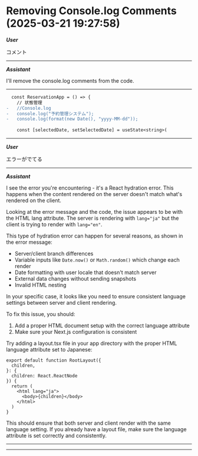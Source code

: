 <!-- Generated by SpecStory -->

# Removing Console.log Comments (2025-03-21 19:27:58)

_**User**_

コメント

---

_**Assistant**_

I'll remove the console.log comments from the code.

---

```diff
  const ReservationApp = () => {
    // 状態管理
-   //Console.log
-   console.log("予約管理システム");
-   console.log(format(new Date(), "yyyy-MM-dd"));
    
    const [selectedDate, setSelectedDate] = useState<string>(
```

---

_**User**_

エラーがでてる

---

_**Assistant**_

I see the error you're encountering - it's a React hydration error. This happens when the content rendered on the server doesn't match what's rendered on the client.

Looking at the error message and the code, the issue appears to be with the HTML lang attribute. The server is rendering with `lang="ja"` but the client is trying to render with `lang="en"`.

This type of hydration error can happen for several reasons, as shown in the error message:
- Server/client branch differences
- Variable inputs like `Date.now()` or `Math.random()` which change each render
- Date formatting with user locale that doesn't match server
- External data changes without sending snapshots
- Invalid HTML nesting

In your specific case, it looks like you need to ensure consistent language settings between server and client rendering.

To fix this issue, you should:

1. Add a proper HTML document setup with the correct language attribute
2. Make sure your Next.js configuration is consistent

Try adding a layout.tsx file in your app directory with the proper HTML language attribute set to Japanese:

```typescript:src/app/layout.tsx
export default function RootLayout({
  children,
}: {
  children: React.ReactNode
}) {
  return (
    <html lang="ja">
      <body>{children}</body>
    </html>
  )
}
```

This should ensure that both server and client render with the same language setting. If you already have a layout file, make sure the language attribute is set correctly and consistently.

---



---

